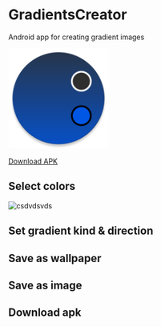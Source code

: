 # GradientsCreator
Android app for creating gradient images

<img src="app/src/main/res/mipmap-xxxhdpi/ic_launcher_round.png"  width="200" height="200">

[Download APK](https://drive.google.com/file/d/1e1210O5RyoXNLxjwcfhAYZvgKb3rBbmx/view?usp=sharing)

## Select colors
![csdvdsvds](https://user-images.githubusercontent.com/42316417/224090959-0cee2305-678c-44dd-9cd7-53257b50e65d.gif)

## Set gradient kind & direction

## Save as wallpaper

## Save as image

## Download apk

[](https://user-images.githubusercontent.com/42316417/223983963-07d6ee5a-8ad0-4958-9fc5-fdd52fab4e14.webm)
